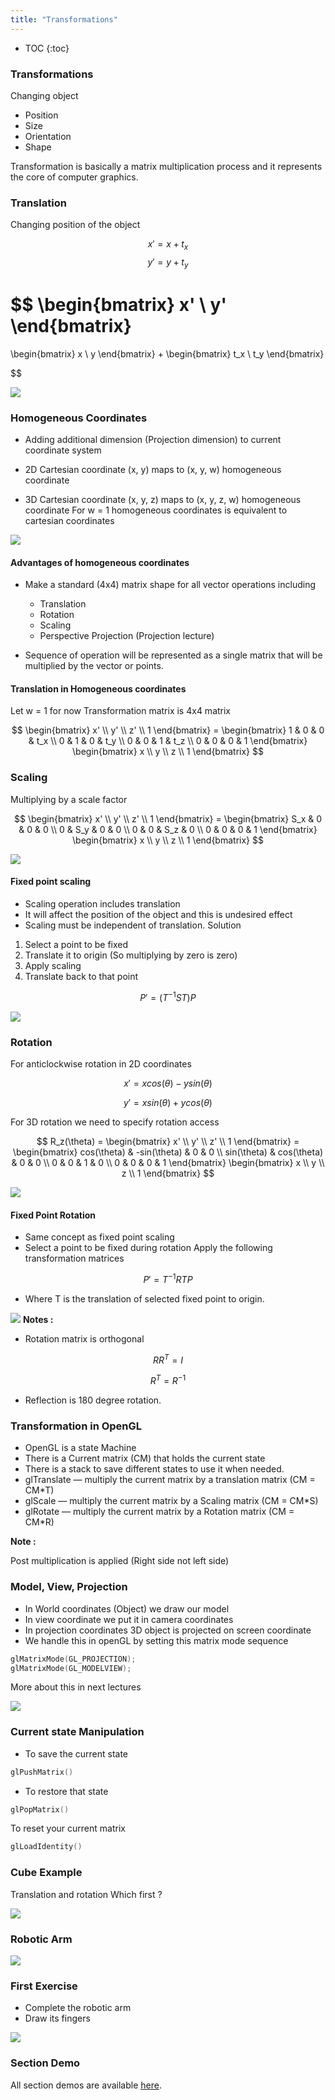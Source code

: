 ```yaml
---
title: "Transformations"
---
```


<script src="https://cdn.mathjax.org/mathjax/latest/MathJax.js?config=TeX-AMS-MML_HTMLorMML" type="text/javascript"></script>

* TOC
{:toc}


### Transformations

Changing object 

* Position 
* Size 	
* Orientation 
* Shape 

Transformation is basically a matrix multiplication process and it represents the core of computer graphics.

### Translation

Changing position of the object

$$
x' = x + t_x 
$$
$$
y' = y + t_y
$$

$$
\begin{bmatrix}
x' \\ y'
\end{bmatrix}
 = 
 \begin{bmatrix}
x \\ y
\end{bmatrix}
+ 
\begin{bmatrix}
t_x \\ t_y
\end{bmatrix}

$$


![](../images/translation.png)

### Homogeneous Coordinates 

* Adding additional dimension (Projection dimension) to current coordinate system 

* 2D Cartesian coordinate (x, y) maps to (x, y, w) homogeneous coordinate 

* 3D Cartesian coordinate (x, y, z) maps to (x, y, z, w) homogeneous coordinate 
For w = 1 homogeneous coordinates is equivalent to cartesian coordinates 

![](../images/homogenous.png)

#### Advantages of homogeneous coordinates

* Make a standard (4x4) matrix shape for all vector operations including 
    * Translation 
    * Rotation 
    * Scaling 
    * Perspective Projection (Projection lecture) 

* Sequence of operation will be represented as a single matrix that will be multiplied by the vector or points. 

#### Translation in Homogeneous coordinates


Let w = 1 for now 
Transformation matrix is 4x4 matrix

$$
\begin{bmatrix}
x' \\ y' \\ z' \\ 1
\end{bmatrix} = 
\begin{bmatrix}
1 & 0 & 0 & t_x \\
0 & 1 & 0 & t_y \\
0 & 0 & 1 & t_z \\
0 & 0 & 0 & 1
\end{bmatrix} \begin{bmatrix}
x \\ y \\ z \\ 1
\end{bmatrix} 
$$

### Scaling 

Multiplying by a scale factor 

$$
\begin{bmatrix}
x' \\ y' \\ z' \\ 1
\end{bmatrix} = 
\begin{bmatrix}
S_x & 0 & 0 & 0 \\
0 & S_y & 0 & 0 \\
0 & 0 & S_z & 0 \\
0 & 0 & 0 & 1
\end{bmatrix} \begin{bmatrix}
x \\ y \\ z \\ 1
\end{bmatrix} 
$$

![](../images/scale.png)

#### Fixed point scaling 

* Scaling operation includes translation 
* It will affect the position of the object and this is undesired effect 
* Scaling must be independent of translation. 
Solution 
1. Select a point to be fixed
2. Translate it to origin (So multiplying by zero is zero) 
3. Apply scaling 
4. Translate back to that point 

$$
P' = (T^{-1} ST)P
$$

![](../images/fixed-scale.png)

### Rotation

For anticlockwise rotation in 2D coordinates

$$
x' = xcos(\theta) - y sin(\theta) 
$$

$$
y' = xsin(\theta) + y cos(\theta) 
$$

For 3D rotation we need to specify rotation access 

$$
R_z(\theta) = 
\begin{bmatrix}
x' \\ y' \\ z' \\ 1
\end{bmatrix} = 
\begin{bmatrix}
cos(\theta) & -sin(\theta) & 0 & 0 \\
sin(\theta) & cos(\theta) & 0 & 0 \\
0 & 0 & 1 & 0 \\
0 & 0 & 0 & 1
\end{bmatrix} \begin{bmatrix}
x \\ y \\ z \\ 1
\end{bmatrix} 
$$

![](../images/rotation.png)


#### Fixed Point Rotation

* Same concept as fixed point scaling 
* Select a point to be fixed during rotation 
Apply the following transformation matrices

$$
P' = T^{-1} RT P
$$


 * Where T is the translation of selected fixed point to origin.


![](../images/rotation-fixed.png)
**Notes :**

* Rotation matrix is orthogonal 	

$$
RR^T = I 
$$


$$
R^T = R^{-1} 
$$

* Reflection is 180  degree rotation.

### Transformation in OpenGL 

* OpenGL is a state Machine
* There is a Current matrix (CM) that holds the current state 
* There is a stack to save different states to use it when needed. 
* glTranslate — multiply the current matrix by a translation matrix (CM = CM*T)
* glScale — multiply the current matrix by a Scaling matrix (CM = CM*S)
* glRotate — multiply the current matrix by a Rotation matrix (CM = CM*R)

**Note :**

Post multiplication is applied (Right side not left side)

### Model, View, Projection 

* In World coordinates (Object) we draw our model 
* In view coordinate we put it in camera coordinates 
* In projection coordinates 3D object is projected on screen coordinate
* We handle this in openGL by setting this matrix mode sequence 

```c
glMatrixMode(GL_PROJECTION);
glMatrixMode(GL_MODELVIEW);
```

More about this in next lectures 

![](../images/model-view.png)


### Current state Manipulation


* To save the current state 
```c
glPushMatrix() 
```
* To restore that state 
```c
glPopMatrix()
```
To reset your current matrix
```c
glLoadIdentity()
```


### Cube Example

Translation and rotation 
Which first ? 

![](../images/cube.png)


### Robotic Arm

![](../images/robot-arm.png)

### First Exercise

* Complete the robotic arm 
* Draw its fingers 


![](../images/robot-arm-fingers.png)

### Section Demo

All section demos are available [here](https://github.com/sbme-tutorials/Computer-Graphics-Tutorials/blob/master/Tutorial-02/).

